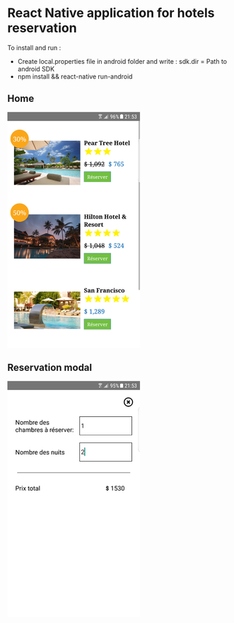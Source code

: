 # React Native application for hotels reservation

To install and run :
</br> 
* Create local.properties file in android folder and write : sdk.dir = Path to android SDK
* npm install && react-native run-android

## Home
<img src="https://github.com/FirasHmedi/HotelReservation/blob/master/Screenshot_20210731-215313.png" width="300" title="Home">

## Reservation modal
<img src="https://github.com/FirasHmedi/HotelReservation/blob/master/Screenshot_20210731-215324.png" width="300" title="Prestation">
